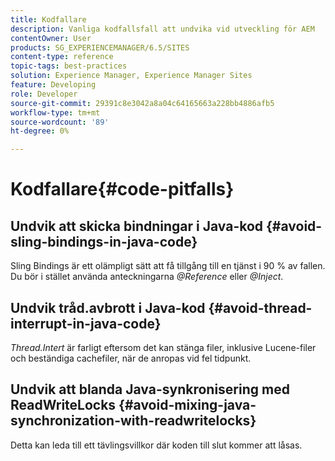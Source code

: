 ```yaml
---
title: Kodfallare
description: Vanliga kodfallsfall att undvika vid utveckling för AEM
contentOwner: User
products: SG_EXPERIENCEMANAGER/6.5/SITES
content-type: reference
topic-tags: best-practices
solution: Experience Manager, Experience Manager Sites
feature: Developing
role: Developer
source-git-commit: 29391c8e3042a8a04c64165663a228bb4886afb5
workflow-type: tm+mt
source-wordcount: '89'
ht-degree: 0%

---
```


# Kodfallare{#code-pitfalls}

## Undvik att skicka bindningar i Java-kod {#avoid-sling-bindings-in-java-code}

Sling Bindings är ett olämpligt sätt att få tillgång till en tjänst i 90 % av fallen. Du bör i stället använda anteckningarna *@Reference* eller *@Inject*.

## Undvik tråd.avbrott i Java-kod {#avoid-thread-interrupt-in-java-code}

*Thread.Intert* är farligt eftersom det kan stänga filer, inklusive Lucene-filer och beständiga cachefiler, när de anropas vid fel tidpunkt.

## Undvik att blanda Java-synkronisering med ReadWriteLocks {#avoid-mixing-java-synchronization-with-readwritelocks}

Detta kan leda till ett tävlingsvillkor där koden till slut kommer att låsas.
